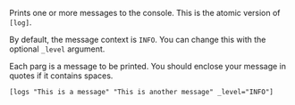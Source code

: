 Prints one or more messages to the console. This is the atomic version of `[log]`.

By default, the message context is `INFO`. You can change this with the optional `_level` argument.

Each parg is a message to be printed. You should enclose your message in quotes if it contains spaces.

```
[logs "This is a message" "This is another message" _level="INFO"]
```